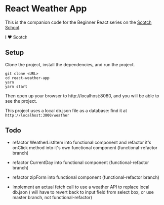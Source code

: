 # React Weather App

This is the companion code for the Beginner React series on the [Scotch School](https://school.scotch.io/).

I ❤️ Scotch

## Setup

Clone the project, install the dependencies, and run the project.

```
git clone <URL>
cd react-weather-app
yarn
yarn start
```

Then open up your browser to http://localhost:8080, and you will be able to see the project.

This project uses a local db.json file as a database: find it at `http://localhost:3000/weather`

## Todo

- refactor WeatherListItem into functional component and refactor it's onClick method into it's own functional component (functional-refactor branch)

- refactor CurrentDay into functional component (functional-refactor branch)

- refactor zipForm into functional component (functional-refactor branch)

- Implement an actual fetch call to use a weather API to replace local db.json ( will have to revert back to input field from select box, or use master branch, not functional-refactor)